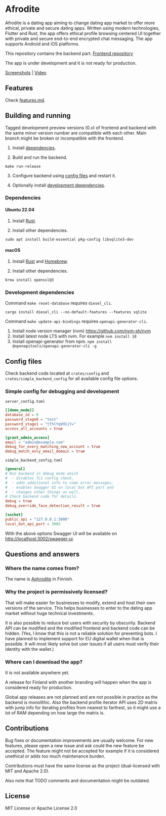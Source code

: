 # Afrodite

Afrodite is a dating app aiming to change dating app market to offer more
ethical, private and secure dating apps. Written using modern technologies,
Flutter and Rust, the app offers ethical profile browsing centered UI together
with private and secure end-to-end encrypted chat messaging. The app supports
Android and iOS platforms.

This repository contains the backend part. [Frontend repository](https://github.com/afroditeapp/afrodite-frontend)

The app is under development and it is not ready for production.

[Screenshots](https://github.com/afroditeapp#screenshots) |
[Video](https://afroditeapp.github.io/videos/basic-usage.webm)

## Features

Check [features.md](docs/features.md).

## Building and running

Tagged development preview versions (0.x) of frontend and backend
with the same minor version number are compatible with each other.
Main branch might be broken or incompatible with the frontend.

1. Install [dependencies](#dependencies).

2. Build and run the backend.

```
make run-release
```

3. Configure backend using [config files](#config-files) and restart it.

4. Optionally install [development dependencies](#development-dependencies).

### Dependencies

#### Ubuntu 22.04

1. Install [Rust](https://www.rust-lang.org/learn/get-started).

2. Install other dependencies.

```
sudo apt install build-essential pkg-config libsqlite3-dev
```

#### macOS

1. Install [Rust](https://www.rust-lang.org/learn/get-started) and
   [Homebrew](https://brew.sh).

2. Install other dependencies.

```
brew install openssl@3
```

### Development dependencies

Command `make reset-database` requires `diesel_cli`.

```
cargo install diesel_cli --no-default-features --features sqlite
```

Command `make update-api-bindings` requires `openapi-generator-cli`.

1. Install node version manager (nvm) <https://github.com/nvm-sh/nvm>
2. Install latest node LTS with nvm. For example `nvm install 18`
3. Install openapi-generator from npm.
   `npm install @openapitools/openapi-generator-cli -g`

## Config files

Check backend code located at `crates/config` and `crates/simple_backend_config`
for all available config file options.

### Simple config for debugging and development

`server_config.toml`

```toml
[[demo_mode]]
database_id = 0
password_stage0 = "test"
password_stage1 = "tThlYqVHIiY="
access_all_accounts = true

[grant_admin_access]
email = "admin@example.com"
debug_for_every_matching_new_account = true
debug_match_only_email_domain = true
```

`simple_backend_config.toml`

```toml
[general]
# Run backend in debug mode which
#  - disables TLS config check,
#  - adds additional info to some error messages,
#  - enables Swagger UI on local bot API port and
#  - changes other things as well.
# Check backend code for details.
debug = true
debug_override_face_detection_result = true

[socket]
public_api = "127.0.0.1:3000"
local_bot_api_port = 3002
```

With the above options Swagger UI will be available on
<http://localhost:3002/swagger-ui>.

## Questions and answers

### Where the name comes from?

The name is [Aphrodite](https://en.wikipedia.org/wiki/Aphrodite) in Finnish.

### Why the project is permissively licensed?

That will make easier for businesses to modify, extend and
host their own versions of the service. This helps businesses
to enter to the dating app market without huge technical investments.

It is also possible to reduce bot users with security by obscurity. Backend
API can be modified and the modified frontend and backend code can be hidden.
(Yes, I know that this is not a reliable solution for preventing bots. I have
planned to implement support for EU digital wallet when that is possible.
It will most likely solve bot user issues if all users must verify their
identity with the wallet.)

### Where can I download the app?

It is not available anywhere yet.

A release for Finland with another branding will happen when the app
is considered ready for production.

Global app releases are not planned and are not possible in practice
as the backend is monolithic. Also the backend profile iterator API uses
2D matrix with jump info for iterating profiles from nearest to farthest, so
it might use a lot of RAM depending on how large the matrix is.

## Contributions

Bug fixes or documentation improvements are usually welcome. For new features,
please open a new issue and ask could the new feature be accepted. The
feature might not be accepted for example if it is considered unethical
or adds too much maintenance burden.

Contributions must have the same license as the project (dual-licensed with
MIT and Apache 2.0).

Also note that TODO comments and documentation might be outdated.

## License

MIT License or Apache License 2.0
